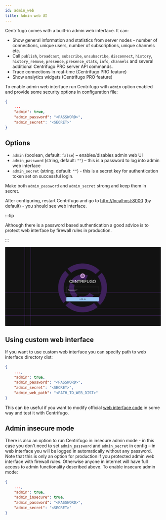 ```yaml
---
id: admin_web
title: Admin web UI
---
```


Centrifugo comes with a built-in admin web interface. It can:

* Show general information and statistics from server nodes - number of connections, unique users, number of subscriptions, unique channels etc.
* Call `publish`, `broadcast`, `subscribe`, `unsubscribe`, `disconnect`, `history`, `history_remove`, `presence`, `presence_stats`, `info`, `channels` and several additional Centrifugo PRO server API commands.
* Trace connections in real-time (Centrifugo PRO feature)
* Show analytics widgets (Centrifugo PRO feature)

To enable admin web interface run Centrifugo with `admin` option enabled and provide some security options in configuration file:

```json title="config.json"
{
    ...
    "admin": true,
    "admin_password": "<PASSWORD>",
    "admin_secret": "<SECRET>"
}
```

## Options

* `admin` (boolean, default: `false`) – enables/disables admin web UI
* `admin_password` (string, default: `""`) – this is a password to log into admin web interface
* `admin_secret` (string, default: `""`) - this is a secret key for authentication token set on successful login.

Make both `admin_password` and `admin_secret` strong and keep them in secret.

After configuring, restart Centrifugo and go to [http://localhost:8000](http://localhost:8000) (by default) - you should see web interface.

:::tip

Although there is a password based authentication a good advice is to protect web interface by firewall rules in production.

:::

![Admin web panel](/img/quick_start_admin_v4.png)

## Using custom web interface

If you want to use custom web interface you can specify path to web interface directory dist:

```json title="config.json"
{
    ...,
    "admin": true,
    "admin_password": "<PASSWORD>",
    "admin_secret": "<SECRET>",
    "admin_web_path": "<PATH_TO_WEB_DIST>"
}
```

This can be useful if you want to modify official [web interface code](https://github.com/centrifugal/web) in some way and test it with Centrifugo.

## Admin insecure mode

There is also an option to run Centrifugo in insecure admin mode - in this case you don't need to set `admin_password` and `admin_secret` in config – in web interface you will be logged in automatically without any password. Note that this is only an option for production if you protected admin web interface with firewall rules. Otherwise anyone in internet will have full access to admin functionality described above. To enable insecure admin mode:

```json title="config.json"
{
    ...,
    "admin": true,
    "admin_insecure": true,
    "admin_password": "<PASSWORD>",
    "admin_secret": "<SECRET>"
}
```
